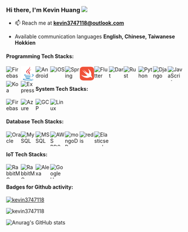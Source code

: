 ### Hi there, I'm Kevin Huang <img src="https://media.giphy.com/media/hvRJCLFzcasrR4ia7z/giphy.gif" width="25px"> 

- 📫  Reach me at **kevin3747118@outlook.com**

- Available communication languages **English, Chinese, Taiwanese Hokkien**
  
<!-- <h3 align="left">Programming Tech Stacks:</h3> -->
#### Programming Tech Stacks:
<img align="left" src="https://www.vectorlogo.zone/logos/firebase/firebase-icon.svg" alt="Firebase" title="Firebase" width="40" height="40">
<img align="left" src="https://raw.githubusercontent.com/devicons/devicon/master/icons/java/java-original.svg" alt="Java" title="Java" width="40" height="40">
<img align="left" src="https://www.vectorlogo.zone/logos/android/android-icon.svg" alt="Android" title="Android" width="40" height="40">
<img align="left" src="https://www.vectorlogo.zone/logos/apple/apple-tile.svg" alt="iOS" title="iOS" width="40" height="40">
<img align="left" src="https://www.vectorlogo.zone/logos/springio/springio-icon.svg" alt="Spring" title="Spring" width="40" height="40">
<img align="left" src="https://raw.githubusercontent.com/devicons/devicon/master/icons/swift/swift-original.svg" alt="Swift" title="Swift" width="40" height="40">
<img align="left" src="https://www.vectorlogo.zone/logos/flutterio/flutterio-icon.svg" alt="Flutter" title="Flutter" width="40" height="40">
<img align="left" src="https://www.vectorlogo.zone/logos/dartlang/dartlang-icon.svg" alt="Dart" title="Dart" width="40" height="40">
<img align="left" src="http://rust-lang.org/logos/rust-logo-512x512.png" alt="Rust" title="Rust" width="40" height="40">
<img align="left" src="https://www.vectorlogo.zone/logos/python/python-icon.svg" alt="Python" title="Python" width="40" height="40">
<img align="left" src="https://www.vectorlogo.zone/logos/djangoproject/djangoproject-icon.svg" alt="Django" title="Django" width="40" height="40">
<img align="left" src="https://www.vectorlogo.zone/logos/javascript/javascript-icon.svg" alt="JavaScript" title="JavaScript" width="40" height="40">
<img align="left" src="https://www.vectorlogo.zone/logos/koajs/koajs-ar21.svg" alt="Koa" title="Koa" width="40" height="40">
<img align="left" src="https://www.vectorlogo.zone/logos/expressjs/expressjs-ar21.svg" alt="Express" title="Express" width="40" height="40">
<br />
<br />

#### System Tech Stacks:
<img align="left" src="https://www.vectorlogo.zone/logos/amazon_aws/amazon_aws-icon.svg" alt="Firebase" title="Firebase" width="40" height="40">
<img align="left" src="https://www.vectorlogo.zone/logos/microsoft_azure/microsoft_azure-icon.svg" alt="Azure" title="Azure" width="40" height="40">
<img align="left" src="https://www.vectorlogo.zone/logos/google_cloud/google_cloud-icon.svg" alt="GCP" title="GCP" width="40" height="40">
<img align="left" src="https://www.vectorlogo.zone/logos/linux/linux-icon.svg" alt="Linux" title="Linux" width="40" height="40">
<br />
<br />

#### Database Tech Stacks:
<img align="left" src="https://logos-world.net/wp-content/uploads/2020/09/Oracle-Symbol.png" alt="Oracle" title="Oracle" width="40" height="40">
<img align="left" src="https://www.vectorlogo.zone/logos/mysql/mysql-icon.svg" alt="MySQL" title="MySQL" width="40" height="40">
<img align="left" src="https://img.icons8.com/color/452/microsoft-sql-server.png" alt="MSSQL" title="MSSQL" width="40" height="40">
<img align="left" src="https://cdn.freebiesupply.com/logos/large/2x/aws-rds-logo-png-transparent.png" alt="AWS RDS" title="AWS RDS" width="40" height="40">
<img align="left" src="https://www.vectorlogo.zone/logos/mongodb/mongodb-icon.svg" alt="mongoDB" title="mongoDB" width="40" height="40">
<img align="left" src="https://www.vectorlogo.zone/logos/redis/redis-icon.svg" alt="redis" title="redis" width="40" height="40">
<img align="left" src="https://www.vectorlogo.zone/logos/elastic/elastic-icon.svg" alt="Elasticsearch" title="Elasticsearch" width="40" height="40">
<br />
<br />

#### IoT Tech Stacks:
<img align="left" src="https://www.vectorlogo.zone/logos/rabbitmq/rabbitmq-icon.svg" alt="RabbitMQ" title="RabbitMQ" width="40" height="40">
<img align="left" src="https://www.hivemq.com/img/svg/hivemq-bee.svg" alt="RabbitMQ" title="RabbitMQ" width="40" height="40">
<img align="left" src="https://cdn.freelogovectors.net/wp-content/uploads/2020/11/amazon-alexa-logo.png" alt="Alexa" title="Alexa" width="40" height="40">
<img align="left" src="https://cdn.icon-icons.com/icons2/2631/PNG/512/google_home_new_logo_icon_159140.png" alt="Google Home" title="Google Home" width="40" height="40">
<br />
<br />

#### Badges for Github activity:
<p align="left"> <a href="https://github.com/ryo-ma/github-profile-trophy"><img src="https://github-profile-trophy.vercel.app/?username=kevin3747118&theme=radical" alt="kevin3747118" /></a> </p>

<!-- <p><img align="left" src="https://github-readme-stats.vercel.app/api/top-langs?username=kevin3747118&show_icons=true&locale=en&layout=compact" alt="kevin3747118" /></p>
 -->
<!-- <br />
<br /> -->

<p align="left"> 
  <img src="https://komarev.com/ghpvc/?username=kevin3747118&label=Profile%20views&color=0e75b6&style=flat" alt="kevin3747118" /> 
</p>
  </a>
</p>

![Anurag's GitHub stats](https://github-readme-stats.vercel.app/api?username=kevin3747118&show_icons=true)

<!-- <p align="left"> <img src="https://komarev.com/ghpvc/?username=kevin3747118&label=Profile%20views&color=0e75b6&style=flat" alt="kevin3747118" /> </p> -->
